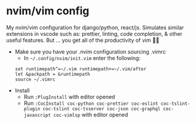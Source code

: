 # nvim/vim config

My nvim/vim configuration for django/python, react/js. Simulates similar extensions in vscode such as: prettier, linting, code completion, & other useful features. 
But ... you get all of the productivity of vim 🥷🏽

- Make sure you have your .nvim configuration sourcing .vimrc
    - In `~/.config/nvim/init.vim` enter the following:
    ```
    set runtimepath^=~/.vim runtimepath+=~/.vim/after
    let &packpath = &runtimepath
    source ~/.vimrc
    ```
- Install
    - Run `:PlugInstall` with editor opened
    - Run `:CocInstall coc-python coc-prettier coc-eslint coc-tslint-plugin coc-tslint coc-tsserver coc-json coc-graphql coc-javascript coc-vimlsp` with editor opened
